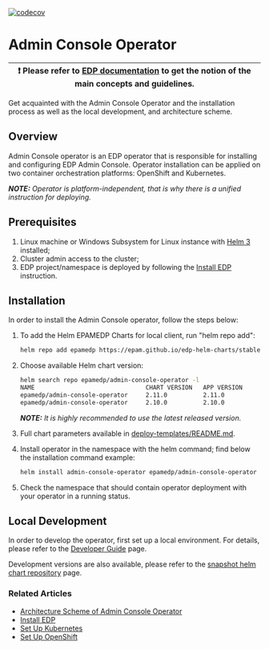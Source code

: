 [![codecov](https://codecov.io/gh/epam/edp-admin-console-operator/branch/master/graph/badge.svg?token=5EDGDQXLLA)](https://codecov.io/gh/epam/edp-admin-console-operator)

# Admin Console Operator

| :heavy_exclamation_mark: Please refer to [EDP documentation](https://epam.github.io/edp-install/) to get the notion of the main concepts and guidelines. |
| --- |

Get acquainted with the Admin Console Operator and the installation process as well as the local development, and architecture scheme.

## Overview

Admin Console operator is an EDP operator that is responsible for installing and configuring EDP Admin Console. Operator installation can be applied on two container orchestration platforms: OpenShift and Kubernetes.

_**NOTE:** Operator is platform-independent, that is why there is a unified instruction for deploying._

## Prerequisites

1. Linux machine or Windows Subsystem for Linux instance with [Helm 3](https://helm.sh/docs/intro/install/) installed;
2. Cluster admin access to the cluster;
3. EDP project/namespace is deployed by following the [Install EDP](https://epam.github.io/edp-install/operator-guide/install-edp/) instruction.

## Installation
In order to install the Admin Console operator, follow the steps below:

1. To add the Helm EPAMEDP Charts for local client, run "helm repo add":
     ```bash
     helm repo add epamedp https://epam.github.io/edp-helm-charts/stable
     ```
2. Choose available Helm chart version:
     ```bash
     helm search repo epamedp/admin-console-operator -l
     NAME                               CHART VERSION   APP VERSION     DESCRIPTION
     epamedp/admin-console-operator     2.11.0          2.11.0          A Helm chart for EDP Admin Console Operator
     epamedp/admin-console-operator     2.10.0          2.10.0          A Helm chart for EDP Admin Console Operator
     ```

    _**NOTE:** It is highly recommended to use the latest released version._

3. Full chart parameters available in [deploy-templates/README.md](deploy-templates/README.md).

4. Install operator in the <edp-project> namespace with the helm command; find below the installation command example:
    ```bash
    helm install admin-console-operator epamedp/admin-console-operator --version <chart_version> --namespace <edp-project> --set name=admin-console-operator --set global.edpName=<edp-project> --set global.platform=<platform_type>
    ```
5. Check the <edp-project> namespace that should contain operator deployment with your operator in a running status.

## Local Development

In order to develop the operator, first set up a local environment. For details, please refer to the [Developer Guide](https://epam.github.io/edp-install/developer-guide/local-development/) page.

Development versions are also available, please refer to the [snapshot helm chart repository](https://epam.github.io/edp-helm-charts/snapshot/) page.

### Related Articles

- [Architecture Scheme of Admin Console Operator](documentation/arch.md)
- [Install EDP](https://epam.github.io/edp-install/operator-guide/install-edp/)
- [Set Up Kubernetes](https://epam.github.io/edp-install/operator-guide/kubernetes-cluster-settings/)
- [Set Up OpenShift](https://epam.github.io/edp-install/operator-guide/openshift-cluster-settings/)
